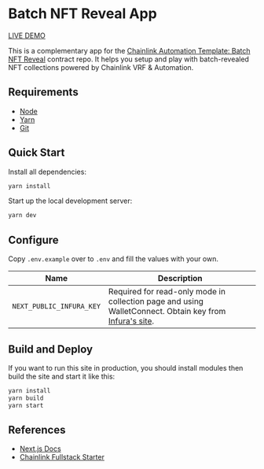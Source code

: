# Batch NFT Reveal App

[LIVE DEMO](https://automation.chainlink-demo.app)

This is a complementary app for the [Chainlink Automation Template: Batch NFT Reveal](https://github.com/hackbg/chainlink-automation-templates/tree/main/batch-nft-reveal) contract repo. It helps you setup and play with batch-revealed NFT collections powered by Chainlink VRF & Automation.

## Requirements

- [Node](https://nodejs.org/en/download/)
- [Yarn](https://classic.yarnpkg.com/en/docs/install/#mac-stable)
- [Git](https://git-scm.com/downloads)

## Quick Start

Install all dependencies:

```bash
yarn install
```

Start up the local development server:

```bash
yarn dev
```

## Configure

Copy `.env.example` over to `.env` and fill the values with your own.

| Name                     | Description                                                                                                                 |
| ------------------------ | --------------------------------------------------------------------------------------------------------------------------- |
| `NEXT_PUBLIC_INFURA_KEY` | Required for read-only mode in collection page and using WalletConnect. Obtain key from [Infura's site](https://infura.io). |

## Build and Deploy

If you want to run this site in production, you should install modules then build the site and start it like this:

```bash
yarn install
yarn build
yarn start
```

## References

- [Next.js Docs](https://nextjs.org/docs/getting-started)
- [Chainlink Fullstack Starter](https://github.com/hackbg/chainlink-fullstack)
